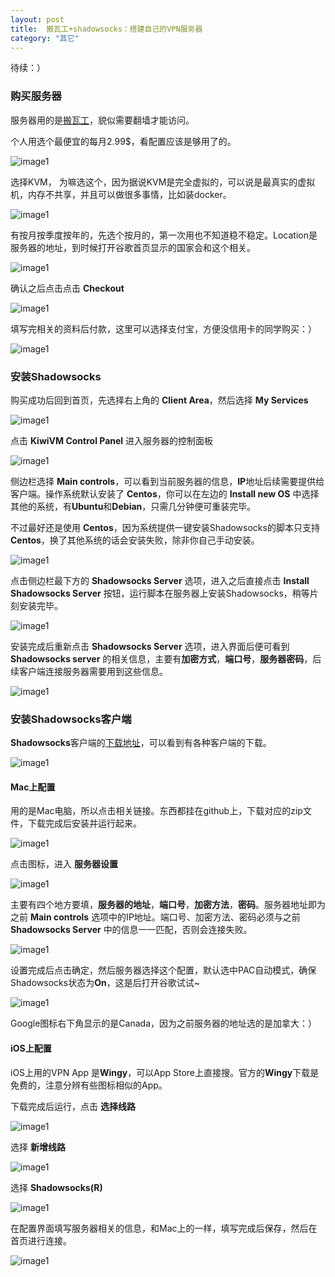 ```yaml
---
layout: post
title:  搬瓦工+shadowsocks：搭建自己的VPN服务器
category: "其它"
---
```


待续：）

### 购买服务器

服务器用的是[搬瓦工](https://bandwagonhost.com)，貌似需要翻墙才能访问。

个人用选个最便宜的每月2.99$，看配置应该是够用了的。

![image1](/images/posts/vpn/1.jpeg)

选择KVM， 为嘛选这个，因为据说KVM是完全虚拟的，可以说是最真实的虚拟机，内存不共享，并且可以做很多事情，比如装docker。

![image1](/images/posts/vpn/2.jpeg)

有按月按季度按年的，先选个按月的，第一次用也不知道稳不稳定。Location是服务器的地址，到时候打开谷歌首页显示的国家会和这个相关。

![image1](/images/posts/vpn/3.jpeg)

确认之后点击点击 **Checkout**

![image1](/images/posts/vpn/4.jpeg)

填写完相关的资料后付款，这里可以选择支付宝，方便没信用卡的同学购买：）

![image1](/images/posts/vpn/5.jpeg)

### 安装Shadowsocks

购买成功后回到首页，先选择右上角的 **Client Area**，然后选择 **My Services**

![image1](/images/posts/vpn/6.jpeg)

点击 **KiwiVM Control Panel** 进入服务器的控制面板

![image1](/images/posts/vpn/7.jpeg)

侧边栏选择 **Main controls**，可以看到当前服务器的信息，**IP**地址后续需要提供给客户端。操作系统默认安装了 **Centos**，你可以在左边的 **Install new OS** 中选择其他的系统，有**Ubuntu**和**Debian**，只需几分钟便可重装完毕。

不过最好还是使用 **Centos**，因为系统提供一键安装Shadowsocks的脚本只支持 **Centos**，换了其他系统的话会安装失败，除非你自己手动安装。

![image1](/images/posts/vpn/8.jpeg)

点击侧边栏最下方的 **Shadowsocks Server** 选项，进入之后直接点击 **Install Shadowsocks Server** 按钮，运行脚本在服务器上安装Shadowsocks，稍等片刻安装完毕。

![image1](/images/posts/vpn/19.png)

安装完成后重新点击 **Shadowsocks Server** 选项，进入界面后便可看到 **Shadowsocks server** 的相关信息，主要有**加密方式**，**端口号**，**服务器密码**，后续客户端连接服务器需要用到这些信息。

![image1](/images/posts/vpn/9.jpeg)

### 安装Shadowsocks客户端

**Shadowsocks**客户端的[下载地址](https://shadowsocks.org/en/download/clients.html)，可以看到有各种客户端的下载。

![image1](/images/posts/vpn/10.jpeg)

#### Mac上配置

用的是Mac电脑，所以点击相关链接。东西都挂在github上，下载对应的zip文件，下载完成后安装并运行起来。

![image1](/images/posts/vpn/11.jpeg)

点击图标，进入 **服务器设置**

![image1](/images/posts/vpn/12.jpeg)

主要有四个地方要填，**服务器的地址**，**端口号**，**加密方法**，**密码**。服务器地址即为之前 **Main controls** 选项中的IP地址。端口号、加密方法、密码必须与之前 **Shadowsocks Server** 中的信息一一匹配，否则会连接失败。

![image1](/images/posts/vpn/13.jpeg)

设置完成后点击确定，然后服务器选择这个配置，默认选中PAC自动模式，确保Shadowsocks状态为**On**，这是后打开谷歌试试~

![image1](/images/posts/vpn/18.jpeg)

Google图标右下角显示的是Canada，因为之前服务器的地址选的是加拿大：）

#### iOS上配置

iOS上用的VPN App 是**Wingy**，可以App Store上直接搜。官方的**Wingy**下载是免费的，注意分辨有些图标相似的App。

下载完成后运行，点击 **选择线路**

![image1](/images/posts/vpn/14.jpeg)

选择 **新增线路**

![image1](/images/posts/vpn/15.jpeg)

选择 **Shadowsocks(R)**

![image1](/images/posts/vpn/16.jpeg)

在配置界面填写服务器相关的信息，和Mac上的一样，填写完成后保存，然后在首页进行连接。

![image1](/images/posts/vpn/17.jpeg)















